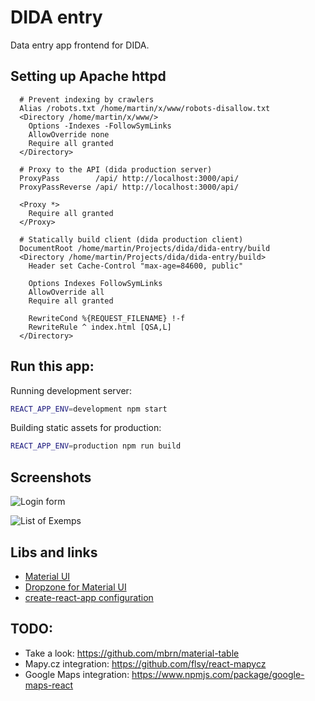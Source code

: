 # DIDA entry

Data entry app frontend for DIDA.

## Setting up Apache httpd

```
  # Prevent indexing by crawlers
  Alias /robots.txt /home/martin/x/www/robots-disallow.txt
  <Directory /home/martin/x/www/>
    Options -Indexes -FollowSymLinks
    AllowOverride none
    Require all granted
  </Directory>

  # Proxy to the API (dida production server)
  ProxyPass        /api/ http://localhost:3000/api/
  ProxyPassReverse /api/ http://localhost:3000/api/

  <Proxy *>
    Require all granted
  </Proxy>

  # Statically build client (dida production client)
  DocumentRoot /home/martin/Projects/dida/dida-entry/build
  <Directory /home/martin/Projects/dida/dida-entry/build>
    Header set Cache-Control "max-age=84600, public"

    Options Indexes FollowSymLinks
    AllowOverride all
    Require all granted

    RewriteCond %{REQUEST_FILENAME} !-f
    RewriteRule ^ index.html [QSA,L]
  </Directory>
```

## Run this app:

Running development server:
```bash
REACT_APP_ENV=development npm start
```

Building static assets for production:

```bash
REACT_APP_ENV=production npm run build
```

## Screenshots

![Login form](doc/starter-login.png)

![List of Exemps](doc/starter-vms.png)

## Libs and links

 * [Material UI](https://material-ui.com/)
 * [Dropzone for Material UI](https://github.com/Yuvaleros/material-ui-dropzone)
 * [create-react-app configuration](https://github.com/facebook/create-react-app/blob/master/docusaurus/docs/advanced-configuration.md)


## TODO:
 * Take a look: https://github.com/mbrn/material-table
 * Mapy.cz integration: https://github.com/flsy/react-mapycz
 * Google Maps integration: https://www.npmjs.com/package/google-maps-react
